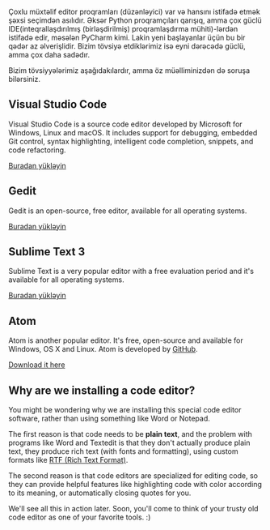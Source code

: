 Çoxlu müxtəlif editor proqramları (düzənləyici) var və hansını istifadə etmək şəxsi seçimdən asılıdır. Əksər Python proqramçıları qarışıq, amma çox güclü IDE(inteqrallaşdırılmış (birləşdirilmiş) proqramlaşdırma mühiti)-lərdən istifadə edir, məsələn PyCharm kimi. Lakin yeni başlayanlar üçün bu bir qədər az əlverişlidir. Bizim tövsiyə etdiklərimiz isə eyni dərəcədə güclü, amma çox daha sadədır.

Bizim tövsiyyələrimiz aşağıdakılardır, amma öz müəlliminizdən də soruşa bilərsiniz.

## Visual Studio Code

Visual Studio Code is a source code editor developed by Microsoft for Windows, Linux and macOS. It includes support for debugging, embedded Git control, syntax highlighting, intelligent code completion, snippets, and code refactoring.

[Buradan yükləyin](https://code.visualstudio.com/)

## Gedit

Gedit is an open-source, free editor, available for all operating systems.

[Buradan yükləyin](https://wiki.gnome.org/Apps/Gedit#Download)

## Sublime Text 3

Sublime Text is a very popular editor with a free evaluation period and it's available for all operating systems.

[Buradan yükləyin](https://www.sublimetext.com/3)

## Atom

Atom is another popular editor. It's free, open-source and available for Windows, OS X and Linux. Atom is developed by [GitHub](https://github.com/).

[Download it here](https://atom.io/)

## Why are we installing a code editor?

You might be wondering why we are installing this special code editor software, rather than using something like Word or Notepad.

The first reason is that code needs to be **plain text**, and the problem with programs like Word and Textedit is that they don't actually produce plain text, they produce rich text (with fonts and formatting), using custom formats like [RTF (Rich Text Format)](https://en.wikipedia.org/wiki/Rich_Text_Format).

The second reason is that code editors are specialized for editing code, so they can provide helpful features like highlighting code with color according to its meaning, or automatically closing quotes for you.

We'll see all this in action later. Soon, you'll come to think of your trusty old code editor as one of your favorite tools. :)